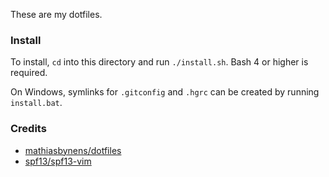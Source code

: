 These are my dotfiles.

### Install

To install, `cd` into this directory and run `./install.sh`. Bash 4 or higher
is required.

On Windows, symlinks for `.gitconfig` and `.hgrc` can be created by running
`install.bat`.

### Credits

* [mathiasbynens/dotfiles](https://github.com/mathiasbynens/dotfiles)
* [spf13/spf13-vim](https://github.com/spf13/spf13-vim)
